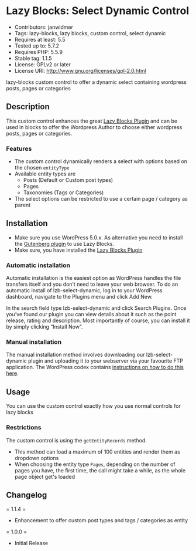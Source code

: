 # Lazy Blocks: Select Dynamic Control

* Contributors: janwidmer
* Tags: lazy-blocks, lazy blocks, custom control, select dynamic
* Requires at least: 5.5
* Tested up to: 5.7.2
* Requires PHP: 5.5.9
* Stable tag: 1.1.5
* License: GPLv2 or later
* License URI: <http://www.gnu.org/licenses/gpl-2.0.html>

lazy-blocks custom control to offer a dynamic select containing wordpress posts, pages or categories

## Description

This custom control enhances the great [Lazy Blocks Plugin](https://lazyblocks.com/) and can be used in blocks to offer 
the Wordpress Author to choose either wordpress posts, pages or categories.

### Features

* The custom control dynamically renders a select with options based on the chosen `entityType`
* Available entity types are
  * Posts (Default or Custom post types)
  * Pages
  * Taxonomies (Tags or Categories)
* The select options can be restricted to use a certain page / category as parent

## Installation

* Make sure you use WordPress 5.0.x. As alternative you need to install the 
  [Gutenberg plugin](https://wordpress.org/plugins/gutenberg/) to use Lazy Blocks.
* Make sure, you have installed the [Lazy Blocks Plugin](https://lazyblocks.com/)

### Automatic installation

Automatic installation is the easiest option as WordPress handles the file transfers itself and you don’t need to 
leave your web browser. To do an automatic install of lzb-select-dynamic, log in to your WordPress dashboard, 
navigate to the Plugins menu and click Add New.

In the search field type lzb-select-dynamic and click Search Plugins. Once you’ve found our plugin you can view details 
about it such as the point release, rating and description. Most importantly of course, you can install it by simply 
clicking “Install Now”.

### Manual installation

The manual installation method involves downloading our lzb-select-dynamic plugin and uploading it to your webserver 
via your favourite FTP application. The WordPress codex contains 
[instructions on how to do this here](https://codex.wordpress.org/Managing_Plugins#Manual_Plugin_Installation).

## Usage

You can use the custom control exactly how you use normal controls for lazy blocks

### Restrictions

The custom control is using the `getEntityRecords` method. 

* This method can load a maximum of 100 entities and render them as dropdown options
* When choosing the entity type `Pages`, depending on the number of pages you have, the first time, the call might take 
  a while, as the whole page object get's loaded

## Changelog

= 1.1.4 =

* Enhancement to offer custom post types and tags / categories as entity

= 1.0.0 =

* Initial Release
